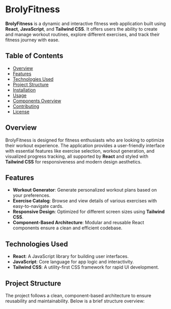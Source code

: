# BrolyFitness

**BrolyFitness** is a dynamic and interactive fitness web application built using **React**, **JavaScript**, and **Tailwind CSS**. It offers users the ability to create and manage workout routines, explore different exercises, and track their fitness journey with ease.

## Table of Contents

- [Overview](#overview)
- [Features](#features)
- [Technologies Used](#technologies-used)
- [Project Structure](#project-structure)
- [Installation](#installation)
- [Usage](#usage)
- [Components Overview](#components-overview)
- [Contributing](#contributing)
- [License](#license)

## Overview

BrolyFitness is designed for fitness enthusiasts who are looking to optimize their workout experience. The application provides a user-friendly interface with essential features like exercise selection, workout generation, and visualized progress tracking, all supported by **React** and styled with **Tailwind CSS** for responsiveness and modern design aesthetics.

## Features

- **Workout Generator**: Generate personalized workout plans based on your preferences.
- **Exercise Catalog**: Browse and view details of various exercises with easy-to-navigate cards.
- **Responsive Design**: Optimized for different screen sizes using **Tailwind CSS**.
- **Component-Based Architecture**: Modular and reusable React components ensure a clean and efficient codebase.

## Technologies Used

- **React**: A JavaScript library for building user interfaces.
- **JavaScript**: Core language for app logic and interactivity.
- **Tailwind CSS**: A utility-first CSS framework for rapid UI development.

## Project Structure

The project follows a clean, component-based architecture to ensure reusability and maintainability. Below is a brief structure overview:
